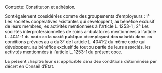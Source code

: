 Contexte: Constitution et adhésion.

Sont également considérées comme des groupements d'employeurs : 1° Les sociétés coopératives existantes qui développent, au bénéfice exclusif de leurs membres, les activités mentionnées à l'article L. 1253-1 ; 2° Les sociétés interprofessionnelles de soins ambulatoires mentionnées à l'article L. 4041-1 du code de la santé publique et employant des salariés dans les conditions prévues au a du 3° de l'article L. 4041-2 du même code qui développent, au bénéfice exclusif de tout ou partie de leurs associés, les activités mentionnées à l'article L. 1253-1 du présent code.

Le présent chapitre leur est applicable dans des conditions déterminées par décret en Conseil d'Etat.